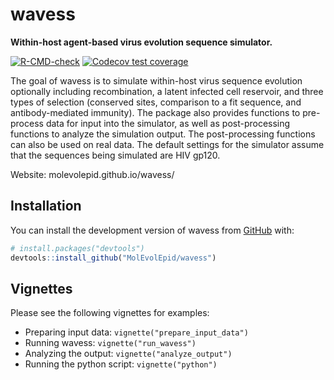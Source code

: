 
<!-- README.md is generated from README.Rmd. Please edit that file -->

# wavess

**Within-host agent-based virus evolution sequence simulator.**

<!-- <a href='https://github.com/MolEvolEpid/wavess/'><img src='man/figures/logo.png' align="right" height="120" /></a> -->
<!-- badges: start -->

[![R-CMD-check](https://github.com/MolEvolEpid/wavess/actions/workflows/R-CMD-check.yaml/badge.svg)](https://github.com/MolEvolEpid/wavess/actions/workflows/R-CMD-check.yaml)
[![Codecov test
coverage](https://codecov.io/gh/MolEvolEpid/wavess/branch/main/graph/badge.svg)](https://app.codecov.io/gh/MolEvolEpid/wavess?branch=main)
<!-- badges: end -->

The goal of wavess is to simulate within-host virus sequence evolution
optionally including recombination, a latent infected cell reservoir,
and three types of selection (conserved sites, comparison to a fit
sequence, and antibody-mediated immunity). The package also provides
functions to pre-process data for input into the simulator, as well as
post-processing functions to analyze the simulation output. The
post-processing functions can also be used on real data. The default
settings for the simulator assume that the sequences being simulated are
HIV gp120.

Website: molevolepid.github.io/wavess/

## Installation

You can install the development version of wavess from
[GitHub](https://github.com/MolEvolEpid/wavess) with:

``` r
# install.packages("devtools")
devtools::install_github("MolEvolEpid/wavess")
```

## Vignettes

Please see the following vignettes for examples:

- Preparing input data: `vignette("prepare_input_data")`
- Running wavess: `vignette("run_wavess")`
- Analyzing the output: `vignette("analyze_output")`
- Running the python script: `vignette("python")`
